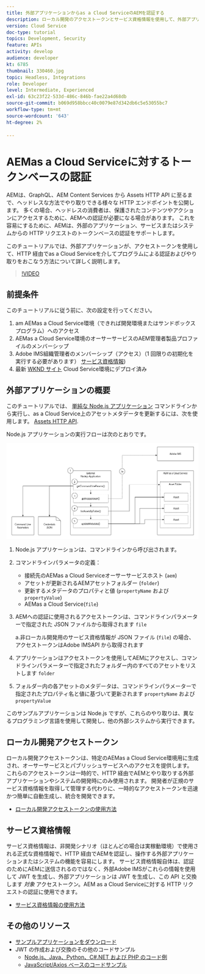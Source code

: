 ```yaml
---
title: 外部アプリケーションからas a Cloud ServiceのAEMを認証する
description: ローカル開発のアクセストークンとサービス資格情報を使用して、外部アプリケーションが HTTP 経由でas a Cloud Serviceをプログラムで認証し、やり取りする方法を調べます。
version: Cloud Service
doc-type: tutorial
topics: Development, Security
feature: APIs
activity: develop
audience: developer
kt: 6785
thumbnail: 330460.jpg
topic: Headless, Integrations
role: Developer
level: Intermediate, Experienced
exl-id: 63c23f22-533d-486c-846b-fae22a4d68db
source-git-commit: b069d958bbcc40c0079e87d342db6c5e53055bc7
workflow-type: tm+mt
source-wordcount: '643'
ht-degree: 2%

---
```


# AEMas a Cloud Serviceに対するトークンベースの認証

AEMは、GraphQL、AEM Content Services から Assets HTTP API に至るまで、ヘッドレスな方法でやり取りできる様々な HTTP エンドポイントを公開します。 多くの場合、ヘッドレスの消費者は、保護されたコンテンツやアクションにアクセスするために、AEMへの認証が必要になる場合があります。 これを容易にするために、AEMは、外部のアプリケーション、サービスまたはシステムからの HTTP リクエストのトークンベースの認証をサポートします。

このチュートリアルでは、外部アプリケーションが、アクセストークンを使用して、HTTP 経由でas a Cloud Serviceを介してプログラムによる認証およびやり取りをおこなう方法について詳しく説明します。

>[!VIDEO](https://video.tv.adobe.com/v/330460/?quality=12&learn=on)

## 前提条件

このチュートリアルに従う前に、次の設定を行ってください。

1. am AEMas a Cloud Service環境（できれば開発環境またはサンドボックスプログラム）へのアクセス
1. AEMas a Cloud Service環境のオーサーサービスのAEM管理者製品プロファイルのメンバーシップ
1. Adobe IMS組織管理者のメンバーシップ（アクセス）（1 回限りの初期化を実行する必要があります） [サービス資格情報](./service-credentials.md))
1. 最新 [WKND サイト](https://github.com/adobe/aem-guides-wknd) Cloud Service環境にデプロイ済み

## 外部アプリケーションの概要

このチュートリアルでは、 [単純な Node.js アプリケーション](./assets/aem-guides_token-authentication-external-application.zip) コマンドラインから実行し、as a Cloud Service上のアセットメタデータを更新するには、次を使用します。 [Assets HTTP API](https://experienceleague.adobe.com/docs/experience-manager-cloud-service/assets/admin/mac-api-assets.html?lang=ja).

Node.js アプリケーションの実行フローは次のとおりです。

![外部アプリケーション](./assets/overview/external-application.png)

1. Node.js アプリケーションは、コマンドラインから呼び出されます。
1. コマンドラインパラメータの定義：
   + 接続先のAEMas a Cloud Serviceオーサーサービスホスト (`aem`)
   + アセットが更新されるAEMアセットフォルダー (`folder`)
   + 更新するメタデータのプロパティと値 (`propertyName` および `propertyValue`)
   + AEMas a Cloud Service(`file`)
1. AEMへの認証に使用されるアクセストークンは、コマンドラインパラメーターで指定された JSON ファイルから取得されます `file`

   a.非ローカル開発用のサービス資格情報が JSON ファイル (`file`) の場合、アクセストークンはAdobe IMSAPI から取得されます
1. アプリケーションはアクセストークンを使用してAEMにアクセスし、コマンドラインパラメーターで指定されたフォルダー内のすべてのアセットをリストします `folder`
1. フォルダー内の各アセットのメタデータは、コマンドラインパラメーターで指定されたプロパティ名と値に基づいて更新されます `propertyName` および `propertyValue`

このサンプルアプリケーションは Node.js ですが、これらのやり取りは、異なるプログラミング言語を使用して開発し、他の外部システムから実行できます。

## ローカル開発アクセストークン

ローカル開発アクセストークンは、特定のAEMas a Cloud Service環境用に生成され、オーサーサービスとパブリッシュサービスへのアクセスを提供します。  これらのアクセストークンは一時的で、HTTP 経由でAEMとやり取りする外部アプリケーションやシステムの開発時にのみ使用されます。 開発者が正規のサービス資格情報を取得して管理する代わりに、一時的なアクセストークンを迅速かつ簡単に自動生成し、統合を開発できます。

+ [ローカル開発アクセストークンの使用方法](./local-development-access-token.md)

## サービス資格情報

サービス資格情報は、非開発シナリオ（ほとんどの場合は実稼動環境）で使用される正式な資格情報で、HTTP 経由でAEMを認証し、操作する外部アプリケーションまたはシステムの機能を容易にします。 サービス資格情報自体は、認証のためにAEMに送信されるのではなく、外部Adobe IMSがこれらの情報を使用して JWT を生成し、外部アプリケーションは JWT を生成し、この API と交換します _対象_ アクセストークン。AEM as a Cloud Serviceに対する HTTP リクエストの認証に使用できます。

+ [サービス資格情報の使用方法](./service-credentials.md)

## その他のリソース

+ [サンプルアプリケーションをダウンロード](./assets/aem-guides_token-authentication-external-application.zip)
+ JWT の作成および交換のその他のコードサンプル
   + [Node.js、Java、Python、C#.NET および PHP のコード例](https://www.adobe.io/authentication/auth-methods.html#!AdobeDocs/adobeio-auth/master/JWT/samples/samples.md)
   + [JavaScript/Axios ベースのコードサンプル](https://github.com/adobe/aemcs-api-client-lib)
